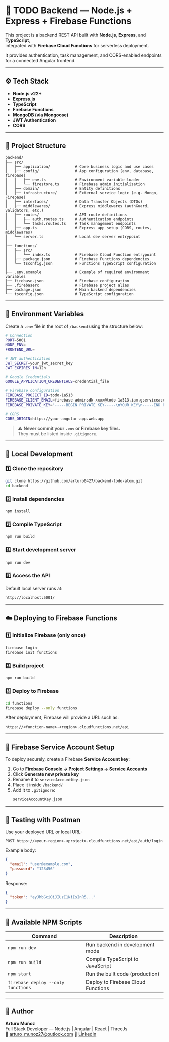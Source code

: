 # 🧠 TODO Backend — Node.js + Express + Firebase Functions

This project is a backend REST API built with **Node.js**, **Express**, and **TypeScript**,  
integrated with **Firebase Cloud Functions** for serverless deployment.

It provides authentication, task management, and CORS-enabled endpoints for a connected Angular frontend.

---

## ⚙️ Tech Stack

- **Node.js v22+**
- **Express.js**
- **TypeScript**
- **Firebase Functions**
- **MongoDB (via Mongoose)**
- **JWT Authentication**
- **CORS**

---

## 📁 Project Structure

```
backend/
├── src/
│   ├── application/           # Core business logic and use cases
│   ├── config/                # App configuration (env, database, firebase)
│   │   ├── env.ts             # Environment variable loader
│   │   └── firestore.ts       # Firebase admin initialization
│   ├── domain/                # Entity definitions
│   ├── infrastructure/        # External service logic (e.g. Mongo, Firebase)
│   ├── interfaces/            # Data Transfer Objects (DTOs)
│   ├── middlewares/           # Express middlewares (authGuard, validators, etc.)
│   ├── routes/                # API route definitions
│   │   ├── auth.routes.ts     # Authentication endpoints
│   │   └── tasks.routes.ts    # Task management endpoints
│   ├── app.ts                 # Express app setup (CORS, routes, middlewares)
│   └── server.ts              # Local dev server entrypoint
│
├── functions/
│   ├── src/
│   │   └── index.ts           # Firebase Cloud Function entrypoint
│   ├── package.json           # Firebase Functions dependencies
│   └── tsconfig.json          # Functions TypeScript configuration
│
├── .env.example               # Example of required environment variables
├── firebase.json              # Firebase configuration
├── .firebaserc                # Firebase project alias
├── package.json               # Main backend dependencies
└── tsconfig.json              # TypeScript configuration
```

---

## 🔑 Environment Variables

Create a `.env` file in the root of `/backend` using the structure below:

```bash
# Connection
PORT=5001
NODE_ENV=
FRONTEND_URL=

# JWT authentication
JWT_SECRET=your_jwt_secret_key
JWT_EXPIRES_IN=12h

# Google Credentials
GOOGLE_APPLICATION_CREDENTIALS=credential_file

# Firebase configuration
FIREBASE_PROJECT_ID=todo-1a513
FIREBASE_CLIENT_EMAIL=firebase-adminsdk-xxxx@todo-1a513.iam.gserviceaccount.com
FIREBASE_PRIVATE_KEY="-----BEGIN PRIVATE KEY-----\nYOUR_KEY\n-----END PRIVATE KEY-----\n"

# CORS
CORS_ORIGIN=https://your-angular-app.web.app
```

> ⚠️ **Never commit your `.env` or Firebase key files.**  
> They must be listed inside `.gitignore`.

---

## 🚀 Local Development

### 1️⃣ Clone the repository

```bash
git clone https://github.com/arturo0427/backend-todo-atom.git
cd backend
```

### 2️⃣ Install dependencies

```bash
npm install
```

### 3️⃣ Compile TypeScript

```bash
npm run build
```

### 4️⃣ Start development server

```bash
npm run dev
```

### 5️⃣ Access the API

Default local server runs at:

```
http://localhost:5001/
```

---

## ☁️ Deploying to Firebase Functions

### 1️⃣ Initialize Firebase (only once)

```bash
firebase login
firebase init functions
```

### 2️⃣ Build project

```bash
npm run build
```

### 3️⃣ Deploy to Firebase

```bash
cd functions
firebase deploy --only functions
```

After deployment, Firebase will provide a URL such as:

```
https://<function-name>-<region>.cloudfunctions.net/api
```

---

## 🔐 Firebase Service Account Setup

To deploy securely, create a Firebase **Service Account key**:

1. Go to **[Firebase Console → Project Settings → Service Accounts](https://console.firebase.google.com/)**
2. Click **Generate new private key**
3. Rename it to `serviceAccountKey.json`
4. Place it inside `/backend/`
5. Add it to `.gitignore`:
   ```
   serviceAccountKey.json
   ```

---

## 🧪 Testing with Postman

Use your deployed URL or local URL:

```
POST https://<your-region>-<project>.cloudfunctions.net/api/auth/login
```

Example body:

```json
{
  "email": "user@example.com",
  "password": "123456"
}
```

Response:

```json
{
  "token": "eyJhbGciOiJIUzI1NiIsInR5..."
}
```

---

## 🧰 Available NPM Scripts

| Command                            | Description                        |
| ---------------------------------- | ---------------------------------- |
| `npm run dev`                      | Run backend in development mode    |
| `npm run build`                    | Compile TypeScript to JavaScript   |
| `npm start`                        | Run the built code (production)    |
| `firebase deploy --only functions` | Deploy to Firebase Cloud Functions |

---

## 👥 Author

**Arturo Muñoz**  
Full Stack Developer — Node.js | Angular | React | ThreeJs  
📧 [arturo_munoz27@outlook.com](mailto:arturo_munoz27@outlook.com)
📧 [LinkedIn](https://www.linkedin.com/in/arturom0427/)
